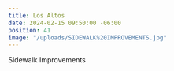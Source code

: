 ```yaml
---
title: Los Altos
date: 2024-02-15 09:50:00 -06:00
position: 41
image: "/uploads/SIDEWALK%20IMPROVEMENTS.jpg"
---
```


Sidewalk Improvements